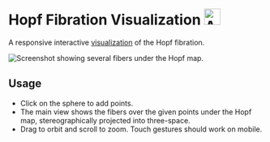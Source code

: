 # Hopf Fibration Visualization <img src="favicons/android-chrome-192x192.png" width=32 alt="App Icon">
A responsive interactive [visualization](https://samuelj.li/hopf-fibration) of the Hopf fibration.

![Screenshot showing several fibers under the Hopf map.](images/screenshot.png)

## Usage
* Click on the sphere to add points.
* The main view shows the fibers over the given points under the Hopf map, stereographically projected into three-space.
* Drag to orbit and scroll to zoom. Touch gestures should work on mobile.
